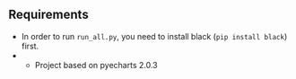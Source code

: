 

## Requirements
* In order to run `run_all.py`, you need to install black (`pip install black`) first.
* * Project based on pyecharts 2.0.3

